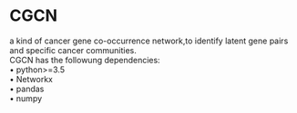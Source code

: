 # CGCN
a kind of cancer gene co-occurrence network,to identify latent gene pairs and specific cancer communities.   
CGCN has the followung dependencies:  
• python>=3.5   
• Networkx  
• pandas  
• numpy  
